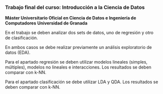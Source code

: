 ### Trabajo final del curso: Introducción a la Ciencia de Datos

**Máster Universitario Oficial en Ciencia de Datos e Ingeniería de Computadores**
**Universidad de Granada**

En el trabajo se deben analizar dos sets de datos, uno de regresión y otro de clasificación.

En ambos casos se debe realizar previamente un análisis exploratorio de datos (EDA).

Para el apartado regresión se deben utilizar modelos lineales (simples, múltiples), modelos
no lineales e interacciones. Los resultados se deben comparar con k-NN.

Para el apartado clasificación se debe utilizar LDA y QDA. Los resultados se deben comparar con k-NN.

